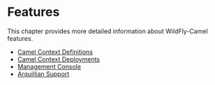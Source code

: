 # Features

This chapter provides more detailed information about WildFly-Camel features. 

* [Camel Context Definitions](features/context-definitions.md)
* [Camel Context Deployments](features/context-deployments.md)
* [Management Console](features/hawtio.md)
* [Arquillian Support](features/arquillian.md)

